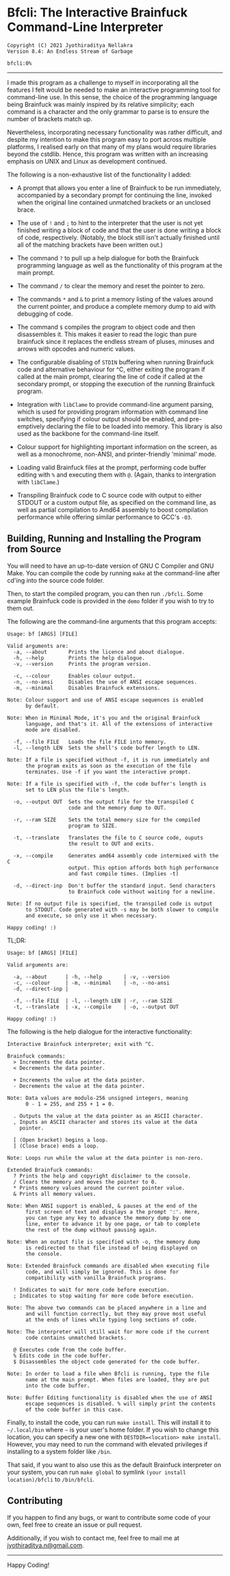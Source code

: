 # Bfcli: The Interactive Brainfuck Command-Line Interpreter
```
Copyright (C) 2021 Jyothiraditya Nellakra
Version 8.4: An Endless Stream of Garbage

bfcli:0%
```

---

I made this program as a challenge to myself in incorporating all the features I felt would be needed to make an interactive programming tool for command-line use. In this sense, the choice of the programming language being Brainfuck was mainly inspired by its relative simplicity; each command is a character and the only grammar to parse is to ensure the number of brackets match up.

Nevertheless, incorporating necessary functionality was rather difficult, and despite my intention to make this program easy to port across multiple platforms, I realised early on that many of my plans would require libraries beyond the cstdlib. Hence, this program was written with an increasing emphasis on UNIX and Linux as development continued.

The following is a non-exhaustive list of the functionality I added:

- A prompt that allows you enter a line of Brainfuck to be run immediately, accompanied by a secondary prompt for continuing the line, invoked when the original line contained unmatched brackets or an unclosed brace.

- The use of `!` and `;` to hint to the interpreter that the user is not yet finished writing a block of code and that the user is done writing a block of code, respectively. (Notably, the block still isn't actually finished until all of the matching brackets have been written out.)

- The command `?` to pull up a help dialogue for both the Brainfuck programming language as well as the functionality of this program at the main prompt.

- The command `/` to clear the memory and reset the pointer to zero.

- The commands `*` and `&` to print a memory listing of the values around the current pointer, and produce a complete memory dump to aid with debugging of code.

- The command `$` compiles the program to object code and then disassembles it. This makes it easier to read the logic than pure brainfuck since it replaces the endless stream of pluses, minuses and arrows with opcodes and numeric values.

- The configurable disabling of `STDIN` buffering when running Brainfuck code and alternative behaviour for ^C, either exiting the program if called at the main prompt, clearing the line of code if called at the secondary prompt, or stopping the execution of the running Brainfuck program.

- Integration with `libClame` to provide command-line argument parsing, which is used for providing program information with command line switches, specifying if colour output should be enabled, and pre-emptively declaring the file to be loaded into memory. This library is also used as the backbone for the command-line itself.

- Colour support for highlighting important information on the screen, as well as a monochrome, non-ANSI, and printer-friendly 'minimal' mode.

- Loading valid Brainfuck files at the prompt, performing code buffer editing with `%` and executing them with `@`. (Again, thanks to intergration with `libClame`.)

- Transpiling Brainfuck code to C source code with output to either STDOUT or a custom output file, as specified on the command line, as well as partial compilation to Amd64 assembly to boost compilation performance while offering similar performance to GCC's `-O3`.

## Building, Running and Installing the Program from Source

You will need to have an up-to-date version of GNU C Compiler and GNU Make. You can compile the code by running `make` at the command-line after cd'ing into the source code folder.

Then, to start the compiled program, you can then run `./bfcli`. Some example Brainfuck code is provided in the `demo` folder if you wish to try to them out.

The following are the command-line arguments that this program accepts:

```
Usage: bf [ARGS] [FILE]

Valid arguments are:
  -a, --about       Prints the licence and about dialogue.
  -h, --help        Prints the help dialogue.
  -v, --version     Prints the program version.

  -c, --colour      Enables colour output.
  -n, --no-ansi     Disables the use of ANSI escape sequences.
  -m, --minimal     Disables Brainfuck extensions.

Note: Colour support and use of ANSI escape sequences is enabled
      by default.

Note: When in Minimal Mode, it's you and the original Brainfuck
      language, and that's it. All of the extensions of interactive
      mode are disabled.

  -f, --file FILE   Loads the file FILE into memory.
  -l, --length LEN  Sets the shell's code buffer length to LEN.

Note: If a file is specified without -f, it is run immediately and
      the program exits as soon as the execution of the file
      terminates. Use -f if you want the interactive prompt.

Note: If a file is specified with -f, the code buffer's length is
      set to LEN plus the file's length.

  -o, --output OUT  Sets the output file for the transpiled C
                    code and the memory dump to OUT.

  -r, --ram SIZE    Sets the total memory size for the compiled
                    program to SIZE.

  -t, --translate   Translates the file to C source code, ouputs
                    the result to OUT and exits.

  -x, --compile     Generates amd64 assembly code intermixed with the C
                    output. This option affords both high performance
                    and fast compile times. (Implies -t)

  -d, --direct-inp  Don't buffer the standard input. Send characters
                    to Brainfuck code without waiting for a newline.

Note: If no output file is specified, the transpiled code is output
      to STDOUT. Code generated with -s may be both slower to compile
      and execute, so only use it when necessary.

Happy coding! :)
```

TL;DR:

```
Usage: bf [ARGS] [FILE]

Valid arguments are:

  -a, --about      | -h, --help       | -v, --version
  -c, --colour     | -m, --minimal    | -n, --no-ansi
  -d, --direct-inp |

  -f, --file FILE  | -l, --length LEN | -r, --ram SIZE
  -t, --translate  | -x, --compile    | -o, --output OUT

Happy coding! :)
```

The following is the help dialogue for the interactive functionality:

```
Interactive Brainfuck interpreter; exit with ^C.

Brainfuck commands:
  > Increments the data pointer.
  < Decrements the data pointer.

  + Increments the value at the data pointer.
  - Decrements the value at the data pointer.

Note: Data values are modulo-256 unsigned integers, meaning
      0 - 1 = 255, and 255 + 1 = 0.

  . Outputs the value at the data pointer as an ASCII character.
  , Inputs an ASCII character and stores its value at the data
    pointer.

  [ (Open bracket) begins a loop.
  ] (Close brace) ends a loop.

Note: Loops run while the value at the data pointer is non-zero.

Extended Brainfuck commands:
  ? Prints the help and copyright disclaimer to the console.
  / Clears the memory and moves the pointer to 0.
  * Prints memory values around the current pointer value.
  & Prints all memory values.

Note: When ANSI support is enabled, & pauses at the end of the
      first screen of text and displays a the prompt ':'. Here,
      you can type any key to advance the memory dump by one
      line, enter to advance it by one page, or tab to complete
      the rest of the dump without pausing again.

Note: When an output file is specified with -o, the memory dump
      is redirected to that file instead of being displayed on
      the console.

Note: Extended Brainfuck commands are disabled when executing file
      code, and will simply be ignored. This is done for
      compatibility with vanilla Brainfuck programs.

  ! Indicates to wait for more code before execution.
  ; Indicates to stop waiting for more code before execution.

Note: The above two commands can be placed anywhere in a line and
      and will function correctly, but they may prove most useful
      at the ends of lines while typing long sections of code.

Note: The interpreter will still wait for more code if the current
      code contains unmatched brackets.

  @ Executes code from the code buffer.
  % Edits code in the code buffer.
  $ Disassembles the object code generated for the code buffer.

Note: In order to load a file when Bfcli is running, type the file
      name at the main prompt. When files are loaded, they are put
      into the code buffer.

Note: Buffer Editing functionality is disabled when the use of ANSI
      escape sequences is disabled. % will simply print the contents
      of the code buffer in this case.
```

Finally, to install the code, you can run `make install`. This will install it to `~/.local/bin` where `~` is your user's home folder. If you wish to change this location, you can specify a new one with `DESTDIR=<location> make install`. However, you may need to run the command with elevated privileges if installing to a system folder like `/bin`.

That said, if you want to also use this as the default Brainfuck interpreter on your system, you can run `make global` to symlink `(your install location)/bfcli` to `/bin/bfcli`.

## Contributing

If you happen to find any bugs, or want to contribute some code of your own, feel free to create an issue or pull request.

Additionally, if you wish to contact me, feel free to mail me at [jyothiraditya.n@gmail.com](mailto:jyothiraditya.n@gmail.com).

---

Happy Coding!
